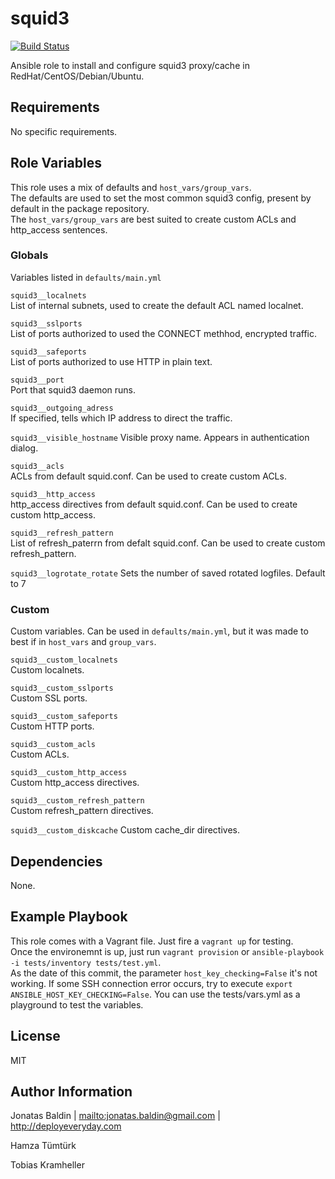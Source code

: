 squid3
=========
[![Build Status](https://travis-ci.org/picturemaxx/ansible-squid3.svg?branch=master)](https://travis-ci.org/picturemaxx/ansible-squid3)

Ansible role to install and configure squid3 proxy/cache in RedHat/CentOS/Debian/Ubuntu.

Requirements
------------

No specific requirements.

Role Variables
--------------

This role uses a mix of defaults and `host_vars/group_vars`.     
The defaults are used to set the most common squid3 config, present by default in the package repository.     
The `host_vars/group_vars` are best suited to create custom ACLs and http_access sentences.

### Globals
Variables listed in `defaults/main.yml`

`squid3__localnets`     
List of internal subnets, used to create the default ACL named localnet.

`squid3__sslports`     
List of ports authorized to used the CONNECT methhod, encrypted traffic.

`squid3__safeports`     
List of ports authorized to use HTTP in plain text.

`squid3__port`     
Port that squid3 daemon runs.

`squid3__outgoing_adress`     
If specified, tells which IP address to direct the traffic.

`squid3__visible_hostname`
Visible proxy name. Appears in authentication dialog.

`squid3__acls`     
ACLs from default squid.conf. Can be used to create custom ACLs.

`squid3__http_access`     
http_access directives from default squid.conf. Can be used to create custom http_access.

`squid3__refresh_pattern`     
List of refresh_paterrn from defalt squid.conf. Can be used to create custom refresh_pattern.

`squid3__logrotate_rotate`
Sets the number of saved rotated logfiles. Default to 7

### Custom
Custom variables. Can be used in `defaults/main.yml`, but it was made to best if in `host_vars` and `group_vars`.

`squid3__custom_localnets`     
Custom localnets.

`squid3__custom_sslports`     
Custom SSL ports.

`squid3__custom_safeports`     
Custom HTTP ports.

`squid3__custom_acls`     
Custom ACLs.

`squid3__custom_http_access`     
Custom http_access directives.

`squid3__custom_refresh_pattern`     
Custom refresh_pattern directives.

`squid3__custom_diskcache`
Custom cache_dir directives.


Dependencies
------------

None.

Example Playbook
----------------

This role comes with a Vagrant file. Just fire a `vagrant up` for testing.     
Once the environemnt is up, just run `vagrant provision` or `ansible-playbook -i tests/inventory tests/test.yml`.     
As the date of this commit, the parameter `host_key_checking=False` it's not working. If some SSH connection error occurs, try to execute `export ANSIBLE_HOST_KEY_CHECKING=False`.
You can use the tests/vars.yml as a playground to test the variables.

License
-------

MIT

Author Information
------------------

Jonatas Baldin | <mailto:jonatas.baldin@gmail.com> | http://deployeveryday.com

Hamza Tümtürk

Tobias Kramheller
